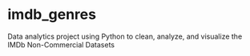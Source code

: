 # imdb_genres
Data analytics project using Python to clean, analyze, and visualize the IMDb Non-Commercial Datasets
